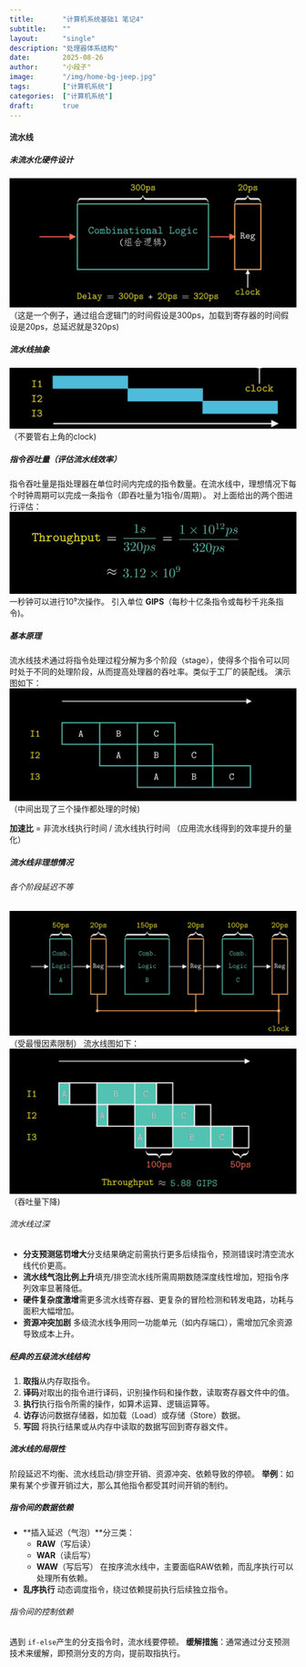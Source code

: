 ```yaml
---
title:       "计算机系统基础1 笔记4"
subtitle:    ""
layout:      "single"
description: "处理器体系结构"
date:        2025-08-26
author:      "小段子"
image:       "/img/home-bg-jeep.jpg"
tags:        ["计算机系统"]
categories:  ["计算机系统"]
draft:       true
---
```


#### 流水线

##### 未流水化硬件设计

![未流水化硬件设计](./1749481093395.png)
（这是一个例子，通过组合逻辑门的时间假设是300ps，加载到寄存器的时间假设是20ps，总延迟就是320ps)

##### 流水线抽象

![流水线抽象](./1749481182205.png)
（不要管右上角的clock)

##### 指令吞吐量（评估流水线效率）

指令吞吐量是指处理器在单位时间内完成的指令数量。在流水线中，理想情况下每个时钟周期可以完成一条指令（即吞吐量为1指令/周期）。
对上面给出的两个图进行评估：
![指令吞吐量评估](./1749481264004.png)
一秒钟可以进行10⁹次操作。
引入单位 **GIPS**（每秒十亿条指令或每秒千兆条指令)。

##### 基本原理

流水线技术通过将指令处理过程分解为多个阶段（stage），使得多个指令可以同时处于不同的处理阶段，从而提高处理器的吞吐率。类似于工厂的装配线。
演示图如下：
![流水线原理演示](./1749481431469.png)
（中间出现了三个操作都处理的时候)

**加速比** = 非流水线执行时间 / 流水线执行时间
（应用流水线得到的效率提升的量化）

##### 流水线非理想情况

###### 各个阶段延迟不等

![阶段延迟不等](./1749482337762.png)
（受最慢因素限制）
流水线图如下：
![吞吐量下降](./1749482405952.png)
（吞吐量下降)

###### 流水线过深

- **分支预测惩罚增大**分支结果确定前需执行更多后续指令，预测错误时清空流水线代价更高。
- **流水线气泡比例上升**填充/排空流水线所需周期数随深度线性增加，短指令序列效率显著降低。
- **硬件复杂度激增**需更多流水线寄存器、更复杂的冒险检测和转发电路，功耗与面积大幅增加。
- **资源冲突加剧**
  多级流水线争用同一功能单元（如内存端口），需增加冗余资源导致成本上升。

##### 经典的五级流水线结构

1. **取指**从内存取指令。
2. **译码**对取出的指令进行译码，识别操作码和操作数，读取寄存器文件中的值。
3. **执行**执行指令所需的操作，如算术运算、逻辑运算等。
4. **访存**访问数据存储器，如加载（Load）或存储（Store）数据。
5. **写回**
   将执行结果或从内存中读取的数据写回到寄存器文件。

##### 流水线的局限性

阶段延迟不均衡、流水线启动/排空开销、资源冲突、依赖导致的停顿。
**举例**：如果有某个步骤开销过大，那么其他指令都受其时间开销的制约。

##### 指令间的数据依赖

- **插入延迟（气泡）**分三类：
  - **RAW**（写后读）
  - **WAR**（读后写）
  - **WAW**（写后写）
    在按序流水线中，主要面临RAW依赖，而乱序执行可以处理所有依赖。
- **乱序执行**
  动态调度指令，绕过依赖提前执行后续独立指令。

###### 指令间的控制依赖

遇到 `if-else`产生的分支指令时，流水线要停顿。
**缓解措施**：通常通过分支预测技术来缓解，即预测分支的方向，提前取指执行。
